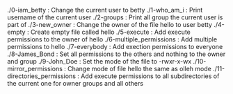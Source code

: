 ./0-iam_betty : Change the current user to betty
./1-who_am_i : Print username of the current user
./2-groups : Print all group the current user is part of
./3-new_owner : Change the owner of the file hello to user betty
./4-empty : Create empty file called hello
./5-execute : Add execute permissions to the owner of hello
./6-multiple_permissions : Add multiple permissions to hello
./7-everybody : Add exection permissions to everyone
./8-James_Bond : Set all permissions to the others and nothing to the owner and group
./9-John_Doe : Set the mode of the file to -rwxr-x-wx
./10-mirror_permissions : Change mode of file hello the same as olleh mode
./11-directories_permissions : Add execute permissions to all subdirectories of the current one for owner groups and all others
